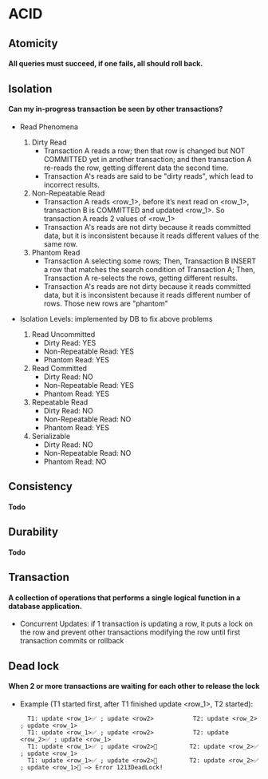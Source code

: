 # ACID

## Atomicity

#### All queries must succeed, if one fails, all should roll back.

## Isolation

#### Can my in-progress transaction be seen by other transactions?

* Read Phenomena
    1. Dirty Read
        * Transaction A reads a row; then that row is changed but NOT COMMITTED yet in another
          transaction; and then transaction A re-reads the row, getting different data
          the second time.
        * Transaction A's reads are said to be "dirty reads", which lead to incorrect results.
    2. Non-Repeatable Read
        * Transaction A reads <row_1>, before it’s next read on <row_1>, transaction B is COMMITTED
          and updated <row_1>. So transaction A reads 2 values of <row_1>
        * Transaction A's reads are not dirty because it reads committed data, but it is
          inconsistent because it reads different values of the same row.
    3. Phantom Read
        * Transaction A selecting some rows; Then, Transaction B INSERT a row that matches the
          search condition of Transaction A; Then, Transaction A re-selects the rows, getting
          different results.
        * Transaction A's reads are not dirty because it reads committed data, but it is
          inconsistent because it reads different number of rows. Those new rows are "phantom"

* Isolation Levels: implemented by DB to fix above problems
    1. Read Uncommitted
        * Dirty Read: YES
        * Non-Repeatable Read: YES
        * Phantom Read: YES
    2. Read Committed
        * Dirty Read: NO
        * Non-Repeatable Read: YES
        * Phantom Read: YES
    3. Repeatable Read
        * Dirty Read: NO
        * Non-Repeatable Read: NO
        * Phantom Read: YES
    4. Serializable
        * Dirty Read: NO
        * Non-Repeatable Read: NO
        * Phantom Read: NO

## Consistency

#### Todo

## Durability

#### Todo

## Transaction

#### A collection of operations that performs a single logical function in a database application.

* Concurrent Updates: if 1 transaction is updating a row, it puts a lock on the row and prevent
  other transactions modifying the row until first transaction commits or rollback

## Dead lock

#### When 2 or more transactions are waiting for each other to release the lock

* Example (T1 started first, after T1 finished update <row_1>, T2 started):

        T1: update <row_1>✅ ; update <row2>           T2: update <row_2> ; update <row_1>
        T1: update <row_1>✅ ; update <row2>           T2: update <row_2>✅ ; update <row_1>
        T1: update <row_1>✅ ; update <row2>🔄         T2: update <row_2>✅ ; update <row_1>
        T1: update <row_1>✅ ; update <row2>🔄         T2: update <row_2>✅ ; update <row_1>🔄 —> Error 1213DeadLock!